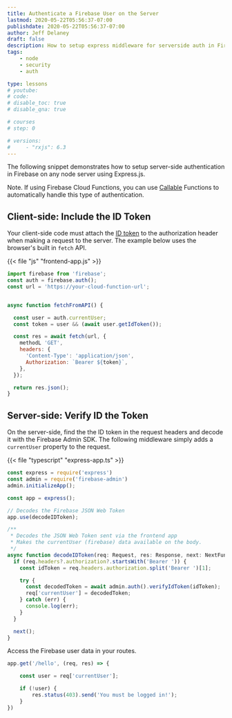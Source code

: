 ```yaml
---
title: Authenticate a Firebase User on the Server
lastmod: 2020-05-22T05:56:37-07:00
publishdate: 2020-05-22T05:56:37-07:00
author: Jeff Delaney
draft: false
description: How to setup express middleware for serverside auth in Firebase
tags: 
    - node
    - security
    - auth

type: lessons
# youtube: 
# code: 
# disable_toc: true
# disable_qna: true

# courses
# step: 0

# versions: 
#     - "rxjs": 6.3
---
```


The following snippet demonstrates how to setup server-side authentication in Firebase on any node server using Express.js. 

Note. If using Firebase Cloud Functions, you can use [Callable](https://firebase.google.com/docs/functions/callable) Functions to automatically handle this type of authentication. 

## Client-side: Include the ID Token

Your client-side code must attach the [ID token](https://firebase.google.com/docs/auth/admin/verify-id-tokens) to the authorization header when making a request to the server. The example below uses the browser's built in `fetch` API. 

{{< file "js" "frontend-app.js" >}}
```javascript
import firebase from 'firebase';
const auth = firebase.auth();
const url = 'https://your-cloud-function-url';


async function fetchFromAPI() {

  const user = auth.currentUser;
  const token = user && (await user.getIdToken());

  const res = await fetch(url, {
    methodL 'GET',
    headers: {
      'Content-Type': 'application/json',
      Authorization: `Bearer ${token}`,
    },
  });

  return res.json();
}
```


## Server-side: Verify ID the Token

On the server-side, find the the ID token in the request headers and decode it with the Firebase Admin SDK. The following middleware simply adds a `currentUser` property to the request. 


{{< file "typescript" "express-app.ts" >}}
```typescript
const express = require('express')
const admin = require('firebase-admin')
admin.initializeApp();

const app = express();

// Decodes the Firebase JSON Web Token
app.use(decodeIDToken);

/**
 * Decodes the JSON Web Token sent via the frontend app
 * Makes the currentUser (firebase) data available on the body.
 */
async function decodeIDToken(req: Request, res: Response, next: NextFunction) {
  if (req.headers?.authorization?.startsWith('Bearer ')) {
    const idToken = req.headers.authorization.split('Bearer ')[1];

    try {
      const decodedToken = await admin.auth().verifyIdToken(idToken);
      req['currentUser'] = decodedToken;
    } catch (err) {
      console.log(err);
    }
  }

  next();
}
```

Access the Firebase user data in your routes. 

```typescript
app.get('/hello', (req, res) => {

    const user = req['currentUser'];

    if (!user) { 
        res.status(403).send('You must be logged in!');
    }
})
```

